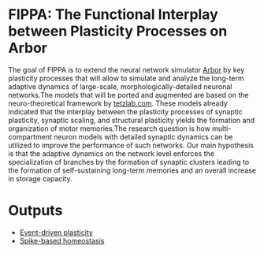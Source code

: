 # FIPPA: The Functional Interplay between Plasticity Processes on Arbor

The goal of FIPPA is to extend the neural network simulator
[Arbor](https://arbor-sim.github.io) by key plasticity processes that
will allow to simulate and analyze the long-term adaptive dynamics of
large-scale, morphologically-detailed neuronal networks.The models
that will be ported and augmented are based on the neuro-theoretical
framework by [tetzlab.com](https://tetzlab.com). These models already
indicated that the interplay between the plasticity processes of
synaptic plasticity, synaptic scaling, and structural plasticity
yields the formation and organization of motor memories.The research
question is how multi-compartment neuron models with detailed synaptic
dynamics can be utilized to improve the performance of such
networks. Our main hypothesis is that the adaptive dynamics on the
network level enforces the specialization of branches by the formation
of synaptic clusters leading to the formation of self-sustaining
long-term memories and an overall increase in storage capacity.

# Outputs

* [Event-driven plasticity](STDP)
* [Spike-based homeostasis](spike_based_homeostasis)
